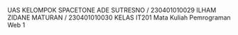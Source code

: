 UAS KELOMPOK SPACETONE
ADE SUTRESNO / 230401010029
ILHAM ZIDANE MATURAN / 230401010030
KELAS IT201
Mata Kuliah	Pemrograman Web 1
